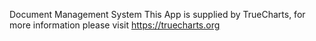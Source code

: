 Document Management System
This App is supplied by TrueCharts, for more information please visit https://truecharts.org
